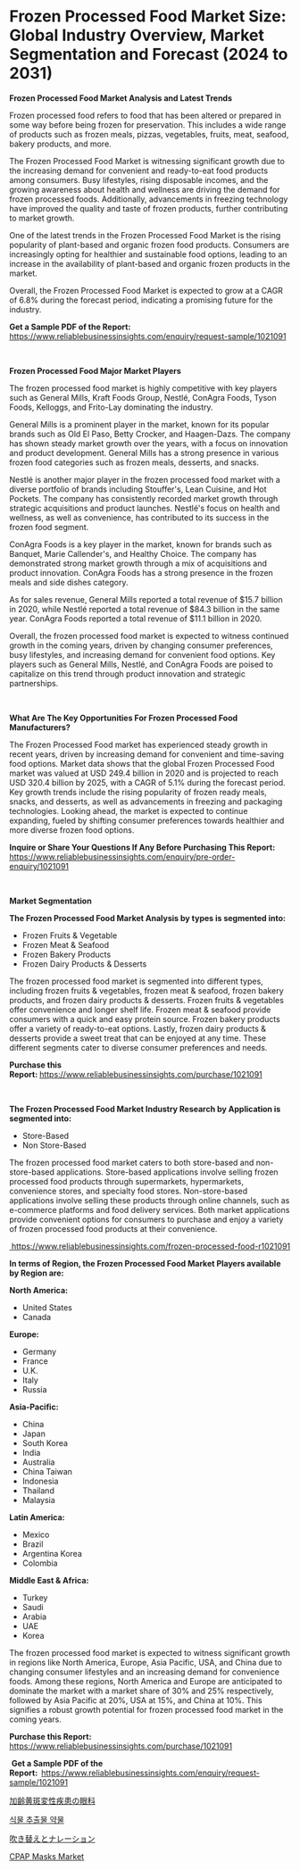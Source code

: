 <p><h1>Frozen Processed Food Market Size: Global Industry Overview, Market Segmentation and Forecast (2024 to 2031)</h1></p><p><strong>Frozen Processed Food Market Analysis and Latest Trends</strong></p>
<p><p>Frozen processed food refers to food that has been altered or prepared in some way before being frozen for preservation. This includes a wide range of products such as frozen meals, pizzas, vegetables, fruits, meat, seafood, bakery products, and more.</p><p>The Frozen Processed Food Market is witnessing significant growth due to the increasing demand for convenient and ready-to-eat food products among consumers. Busy lifestyles, rising disposable incomes, and the growing awareness about health and wellness are driving the demand for frozen processed foods. Additionally, advancements in freezing technology have improved the quality and taste of frozen products, further contributing to market growth.</p><p>One of the latest trends in the Frozen Processed Food Market is the rising popularity of plant-based and organic frozen food products. Consumers are increasingly opting for healthier and sustainable food options, leading to an increase in the availability of plant-based and organic frozen products in the market.</p><p>Overall, the Frozen Processed Food Market is expected to grow at a CAGR of 6.8% during the forecast period, indicating a promising future for the industry.</p></p>
<p><strong>Get a Sample PDF of the Report:&nbsp;</strong> <a href="https://www.reliablebusinessinsights.com/enquiry/request-sample/1021091">https://www.reliablebusinessinsights.com/enquiry/request-sample/1021091</a></p>
<p>&nbsp;</p>
<p><strong>Frozen Processed Food Major Market Players</strong></p>
<p><p>The frozen processed food market is highly competitive with key players such as General Mills, Kraft Foods Group, Nestlé, ConAgra Foods, Tyson Foods, Kelloggs, and Frito-Lay dominating the industry. </p><p>General Mills is a prominent player in the market, known for its popular brands such as Old El Paso, Betty Crocker, and Haagen-Dazs. The company has shown steady market growth over the years, with a focus on innovation and product development. General Mills has a strong presence in various frozen food categories such as frozen meals, desserts, and snacks.</p><p>Nestlé is another major player in the frozen processed food market with a diverse portfolio of brands including Stouffer's, Lean Cuisine, and Hot Pockets. The company has consistently recorded market growth through strategic acquisitions and product launches. Nestlé's focus on health and wellness, as well as convenience, has contributed to its success in the frozen food segment.</p><p>ConAgra Foods is a key player in the market, known for brands such as Banquet, Marie Callender's, and Healthy Choice. The company has demonstrated strong market growth through a mix of acquisitions and product innovation. ConAgra Foods has a strong presence in the frozen meals and side dishes category.</p><p>As for sales revenue, General Mills reported a total revenue of $15.7 billion in 2020, while Nestlé reported a total revenue of $84.3 billion in the same year. ConAgra Foods reported a total revenue of $11.1 billion in 2020.</p><p>Overall, the frozen processed food market is expected to witness continued growth in the coming years, driven by changing consumer preferences, busy lifestyles, and increasing demand for convenient food options. Key players such as General Mills, Nestlé, and ConAgra Foods are poised to capitalize on this trend through product innovation and strategic partnerships.</p></p>
<p>&nbsp;</p>
<p><strong>What Are The Key Opportunities For Frozen Processed Food Manufacturers?</strong></p>
<p><p>The Frozen Processed Food market has experienced steady growth in recent years, driven by increasing demand for convenient and time-saving food options. Market data shows that the global Frozen Processed Food market was valued at USD 249.4 billion in 2020 and is projected to reach USD 320.4 billion by 2025, with a CAGR of 5.1% during the forecast period. Key growth trends include the rising popularity of frozen ready meals, snacks, and desserts, as well as advancements in freezing and packaging technologies. Looking ahead, the market is expected to continue expanding, fueled by shifting consumer preferences towards healthier and more diverse frozen food options.</p></p>
<p><strong>Inquire or Share Your Questions If Any Before Purchasing This Report:</strong> <a href="https://www.reliablebusinessinsights.com/enquiry/pre-order-enquiry/1021091">https://www.reliablebusinessinsights.com/enquiry/pre-order-enquiry/1021091</a></p>
<p>&nbsp;</p>
<p><strong>Market Segmentation</strong></p>
<p><strong>The Frozen Processed Food Market Analysis by types is segmented into:</strong></p>
<p><ul><li>Frozen Fruits & Vegetable</li><li>Frozen Meat & Seafood</li><li>Frozen Bakery Products</li><li>Frozen Dairy Products & Desserts</li></ul></p>
<p><p>The frozen processed food market is segmented into different types, including frozen fruits & vegetables, frozen meat & seafood, frozen bakery products, and frozen dairy products & desserts. Frozen fruits & vegetables offer convenience and longer shelf life. Frozen meat & seafood provide consumers with a quick and easy protein source. Frozen bakery products offer a variety of ready-to-eat options. Lastly, frozen dairy products & desserts provide a sweet treat that can be enjoyed at any time. These different segments cater to diverse consumer preferences and needs.</p></p>
<p><strong>Purchase this Report:&nbsp;</strong><a href="https://www.reliablebusinessinsights.com/purchase/1021091">https://www.reliablebusinessinsights.com/purchase/1021091</a></p>
<p>&nbsp;</p>
<p><strong>The Frozen Processed Food Market Industry Research by Application is segmented into:</strong></p>
<p><ul><li>Store-Based</li><li>Non Store-Based</li></ul></p>
<p><p>The frozen processed food market caters to both store-based and non-store-based applications. Store-based applications involve selling frozen processed food products through supermarkets, hypermarkets, convenience stores, and specialty food stores. Non-store-based applications involve selling these products through online channels, such as e-commerce platforms and food delivery services. Both market applications provide convenient options for consumers to purchase and enjoy a variety of frozen processed food products at their convenience.</p></p>
<p><a href="https://www.reliablebusinessinsights.com/frozen-processed-food-r1021091">&nbsp;https://www.reliablebusinessinsights.com/frozen-processed-food-r1021091</a></p>
<p><strong>In terms of Region, the Frozen Processed Food Market Players available by Region are:</strong></p>
<p>
    <p> <strong> North America: </strong>
        <ul>
            <li>United States</li>
            <li>Canada</li>
        </ul>
        </p> 
    <p> <strong> Europe: </strong>
        <ul>
            <li>Germany</li>
            <li>France</li>
            <li>U.K.</li>
            <li>Italy</li>
            <li>Russia</li>
        </ul>
        </p> 
    <p> <strong> Asia-Pacific: </strong>
        <ul>
            <li>China</li>
            <li>Japan</li>
            <li>South Korea</li>
            <li>India</li>
            <li>Australia</li>
            <li>China Taiwan</li>
            <li>Indonesia</li>
            <li>Thailand</li>
            <li>Malaysia</li>
        </ul>
        </p> 
    <p> <strong> Latin America: </strong>
        <ul>
            <li>Mexico</li>
            <li>Brazil</li>
            <li>Argentina Korea</li>
            <li>Colombia</li>
        </ul>
        </p> 
    <p> <strong> Middle East & Africa: </strong>
        <ul>
            <li>Turkey</li>
            <li>Saudi</li>
            <li>Arabia</li>
            <li>UAE</li>
            <li>Korea</li>
        </ul>
    </p>
    </p>
<p><p>The frozen processed food market is expected to witness significant growth in regions like North America, Europe, Asia Pacific, USA, and China due to changing consumer lifestyles and an increasing demand for convenience foods. Among these regions, North America and Europe are anticipated to dominate the market with a market share of 30% and 25% respectively, followed by Asia Pacific at 20%, USA at 15%, and China at 10%. This signifies a robust growth potential for frozen processed food market in the coming years.</p></p>
<p><strong>Purchase this Report: </strong><a href="https://www.reliablebusinessinsights.com/purchase/1021091">https://www.reliablebusinessinsights.com/purchase/1021091</a></p>
<p>&nbsp;<strong>Get a Sample PDF of the Report:&nbsp;&nbsp;</strong><a href="https://www.reliablebusinessinsights.com/enquiry/request-sample/1021091">https://www.reliablebusinessinsights.com/enquiry/request-sample/1021091</a></p>
<p><strong></strong></p>
<p><p><a href="https://github.com/HershelKris/Market-Research-Report-List-1/blob/main/741084787891.md">加齢黄斑変性疾患の眼科</a></p><p><a href="https://github.com/apple8975768/Market-Research-Report-List-1/blob/main/120259480779.md">식물 추출물 약물</a></p><p><a href="https://github.com/CarlieShields/Market-Research-Report-List-1/blob/main/191778487890.md">吹き替えとナレーション</a></p><p><a href="https://github.com/gladysalidde/Market-Research-Report-List-1/blob/main/cpap-masks-market.md">CPAP Masks Market</a></p></p>